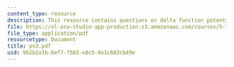 ```yaml
---
content_type: resource
description: This resource contains questions on delta function potential.
file: https://ol-ocw-studio-app-production.s3.amazonaws.com/courses/5-73-introductory-quantum-mechanics-i-fall-2005/962b2a1b6ef775b5e8c58e1c683cb49e_ps3.pdf
file_type: application/pdf
resourcetype: Document
title: ps3.pdf
uid: 962b2a1b-6ef7-75b5-e8c5-8e1c683cb49e
---
```

